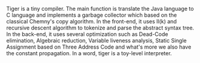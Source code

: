 Tiger is a tiny compiler. 
The main function is translate the Java language to C language and implements a garbage collector which based on the classical Chemny's copy algorithm. 
In the front-end, it uses ll(k) and recursive descent algorithm to tokenize and parse the abstract syntax tree.
In the back-end, it uses several optimization such as Dead-Code elimination, Algebraic reduction, Variable liveness analysis, Static Single Assignment based on Three Address Code and what's more we also have the constant propagation. In a word, tiger is a toy-level interpreter.